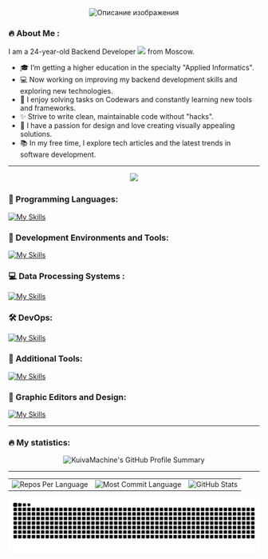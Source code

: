 

<div align="center">
 <picture>
  <source srcset="https://github.com/KuivaMachine/KuivaMachine/blob/main/q.png?raw=true" media="(prefers-color-scheme: dark)">
  <img src="https://i.pinimg.com/736x/f7/e4/28/f7e428776e7f5471c4d0052360de41f7.jpg"alt="Описание изображения">
</picture>
</div>



### 🔥 About Me :
I am a 24-year-old Backend Developer <img src="https://i.pinimg.com/originals/a6/70/91/a67091c003173f3cd58801f345392dde.gif" width="30"> from Moscow.
- 🎓 I’m getting a higher education in the specialty "Applied Informatics".
- 💻 Now working on improving my backend development skills and exploring new technologies.
- 🧩 I enjoy solving tasks on Codewars and constantly learning new tools and frameworks.
- ✨ Strive to write clean, maintainable code without "hacks".
- 🎨 I have a passion for design and love creating visually appealing solutions.
- 📚 In my free time, I explore tech articles and the latest trends in software development.

---
<div id="header" align="center">
  <img src="https://www.codewars.com/users/%D0%9E%D0%BB%D0%B5%D0%B3%20%D0%97%D0%B0%D0%BE%D1%81%D1%82%D1%80%D0%BE%D0%B2%D1%86%D0%B5%D0%B2/badges/large"/>
</div>

### 🚀 Programming Languages:
[![My Skills](https://skillicons.dev/icons?i=java,py,kotlin,html,css&theme=dark)](https://skillicons.dev)

### 🌱 Development Environments and Tools:
[![My Skills](https://skillicons.dev/icons?i=idea,spring,androidstudio,postman,pycharm,arduino,vscode&theme=dark)](https://skillicons.dev)

### 💻 Data Processing Systems :
[![My Skills](https://skillicons.dev/icons?i=postgres,kafka,firebase&theme=dark)](https://skillicons.dev)

### :hammer_and_wrench: DevOps:
[![My Skills](https://skillicons.dev/icons?i=docker,git,github&theme=dark)](https://skillicons.dev)

### 🤖 Additional Tools:
[![My Skills](https://skillicons.dev/icons?i=gradle,linux&theme=dark)](https://skillicons.dev)

### 🎨 Graphic Editors and Design:
[![My Skills](https://skillicons.dev/icons?i=ae,ai,figma,ps&theme=dark)](https://skillicons.dev)

---
### :fire: My statistics:
<div align="center" >
<picture>
  <source srcset="http://github-profile-summary-cards.vercel.app/api/cards/profile-details?username=KuivaMachine&theme=vision_friendly_dark" media="(prefers-color-scheme: dark)">
  <img src="http://github-profile-summary-cards.vercel.app/api/cards/profile-details?username=KuivaMachine&theme=github" alt="KuivaMachine's GitHub Profile Summary">
</picture>
</div>

---
<div align="center">
<table border="0" cellpadding="0" cellspacing="0"> 
  <tr>
    <!-- Карточка 1 -->
    <td>
      <picture>
        <source srcset="https://github-readme-stats.vercel.app/api/top-langs/?username=KuivaMachine&layout=compact&theme=vision-friendly-dark" media="(prefers-color-scheme: dark)">
        <img src="https://github-readme-stats.vercel.app/api/top-langs/?username=KuivaMachine&layout=compact&theme=github" alt="Repos Per Language">
      </picture>
    </td>
    <!-- Карточка 2 -->
    <td>
      <picture>
        <source srcset="http://github-profile-summary-cards.vercel.app/api/cards/productive-time?username=KuivaMachine&theme=vision_friendly_dark&utcOffset=8" media="(prefers-color-scheme: dark)">
        <img src="http://github-profile-summary-cards.vercel.app/api/cards/productive-time?username=KuivaMachine&theme=github" alt="Most Commit Language">
      </picture>
    </td>
    <!-- Карточка 3 -->
    <td>
      <picture>
        <source srcset="http://github-profile-summary-cards.vercel.app/api/cards/stats?username=KuivaMachine&theme=vision_friendly_dark" media="(prefers-color-scheme: dark)">
        <img src="http://github-profile-summary-cards.vercel.app/api/cards/stats?username=KuivaMachine&theme=github" alt="GitHub Stats">
      </picture>
    </td>
  </tr>
</table>
</div>



<div align="center">
 <picture>
  <source srcset="https://github.com/KuivaMachine/KuivaMachine/blob/output/github-contribution-grid-snake-dark.svg" media="(prefers-color-scheme: dark)">
  <img src="https://github.com/KuivaMachine/KuivaMachine/blob/output/github-contribution-grid-snake.svg" alt="Описание изображения">
</picture>
</div>
<img src="https://komarev.com/ghpvc/?username=KuivaMachine&style=flat-square&color=blue" alt=""/>
